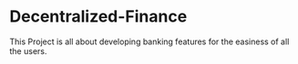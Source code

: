 # Decentralized-Finance
This Project is all about developing banking features for the easiness of all the users.

